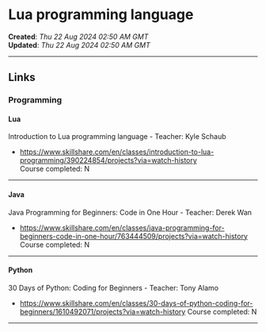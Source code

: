 # Lua programming language  

**Created**: *Thu 22 Aug 2024 02:50 AM GMT*  
**Updated**: *Thu 22 Aug 2024 02:50 AM GMT*  

-----

## Links  

### Programming  

#### Lua  

Introduction to Lua programming language - Teacher: Kyle Schaub   
- https://www.skillshare.com/en/classes/introduction-to-lua-programming/390224854/projects?via=watch-history      
Course completed: N  

-----

#### Java

Java Programming for Beginners: Code in One Hour - Teacher: Derek Wan  
- https://www.skillshare.com/en/classes/java-programming-for-beginners-code-in-one-hour/763444509/projects?via=watch-history  
Course completed: N  

-----

#### Python  

30 Days of Python: Coding for Beginners - Teacher: Tony Alamo  
- https://www.skillshare.com/en/classes/30-days-of-python-coding-for-beginners/1610492071/projects?via=watch-history
Course completed: N  

-----  
